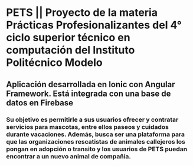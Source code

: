 # PETS || Proyecto de la materia Prácticas Profesionalizantes del 4° ciclo superior técnico en computación del Instituto Politécnico Modelo
## Aplicación desarrollada en Ionic con Angular Framework. Está integrada con una base de datos en Firebase
### Su objetivo es permitirle a sus usuarios ofrecer y contratar servicios para mascotas, entre ellos paseos y cuidados durante vacaciones. Además, busca ser una plataforma para que las organizaciones rescatistas de animales callejeros los pongan en adopción o transito y los usuarios de PETS puedan encontrar a un nuevo animal de compañía.
